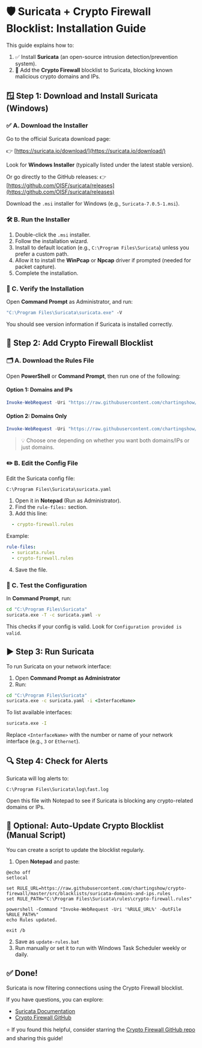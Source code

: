 # 🛡️ Suricata + Crypto Firewall Blocklist: Installation Guide

This guide explains how to:

1. ✅ Install **Suricata** (an open-source intrusion detection/prevention system).
2. 🔐 Add the **Crypto Firewall** blocklist to Suricata, blocking known malicious crypto domains and IPs.

## 🪟 Step 1: Download and Install Suricata (Windows)

### ✅ A. Download the Installer

Go to the official Suricata download page:

👉 [https://suricata.io/download/](https://suricata.io/download/)

Look for **Windows Installer** (typically listed under the latest stable version).

Or go directly to the GitHub releases:
👉 [https://github.com/OISF/suricata/releases](https://github.com/OISF/suricata/releases)

Download the `.msi` installer for Windows (e.g., `Suricata-7.0.5-1.msi`).

### 🛠️ B. Run the Installer

1. Double-click the `.msi` installer.
2. Follow the installation wizard.
3. Install to default location (e.g., `C:\Program Files\Suricata`) unless you prefer a custom path.
4. Allow it to install the **WinPcap** or **Npcap** driver if prompted (needed for packet capture).
5. Complete the installation.

### 📁 C. Verify the Installation

Open **Command Prompt** as Administrator, and run:

```cmd
"C:\Program Files\Suricata\suricata.exe" -V
```

You should see version information if Suricata is installed correctly.

## 🔐 Step 2: Add Crypto Firewall Blocklist

### 🗂️ A. Download the Rules File

Open **PowerShell** or **Command Prompt**, then run one of the following:

#### Option 1: Domains and IPs

```powershell
Invoke-WebRequest -Uri "https://raw.githubusercontent.com/chartingshow/crypto-firewall/master/src/blacklists/suricata-domains-and-ips.rules" -OutFile "C:\Program Files\Suricata\rules\crypto-firewall.rules"
```

#### Option 2: Domains Only

```powershell
Invoke-WebRequest -Uri "https://raw.githubusercontent.com/chartingshow/crypto-firewall/master/src/blacklists/suricata-domains-only.rules" -OutFile "C:\Program Files\Suricata\rules\crypto-firewall.rules"
```

> 💡 Choose one depending on whether you want both domains/IPs or just domains.

### ✏️ B. Edit the Config File

Edit the Suricata config file:

```plaintext
C:\Program Files\Suricata\suricata.yaml
```

1. Open it in **Notepad** (Run as Administrator).
2. Find the `rule-files:` section.
3. Add this line:

```yaml
  - crypto-firewall.rules
```

Example:

```yaml
rule-files:
  - suricata.rules
  - crypto-firewall.rules
```

4. Save the file.

### 🧪 C. Test the Configuration

In **Command Prompt**, run:

```cmd
cd "C:\Program Files\Suricata"
suricata.exe -T -c suricata.yaml -v
```

This checks if your config is valid. Look for `Configuration provided is valid`.

## ▶️ Step 3: Run Suricata

To run Suricata on your network interface:

1. Open **Command Prompt as Administrator**
2. Run:

```cmd
cd "C:\Program Files\Suricata"
suricata.exe -c suricata.yaml -i <InterfaceName>
```

To list available interfaces:

```cmd
suricata.exe -I
```

Replace `<InterfaceName>` with the number or name of your network interface (e.g., `3` or `Ethernet`).

## 🔍 Step 4: Check for Alerts

Suricata will log alerts to:

```plaintext
C:\Program Files\Suricata\log\fast.log
```

Open this file with Notepad to see if Suricata is blocking any crypto-related domains or IPs.

## 🔄 Optional: Auto-Update Crypto Blocklist (Manual Script)

You can create a script to update the blocklist regularly.

1. Open **Notepad** and paste:

```batch
@echo off
setlocal

set RULE_URL=https://raw.githubusercontent.com/chartingshow/crypto-firewall/master/src/blacklists/suricata-domains-and-ips.rules
set RULE_PATH="C:\Program Files\Suricata\rules\crypto-firewall.rules"

powershell -Command "Invoke-WebRequest -Uri '%RULE_URL%' -OutFile %RULE_PATH%"
echo Rules updated.

exit /b
```

2. Save as `update-rules.bat`
3. Run manually or set it to run with Windows Task Scheduler weekly or daily.

## ✅ Done!

Suricata is now filtering connections using the Crypto Firewall blocklist.

If you have questions, you can explore:

* [Suricata Documentation](https://suricata.readthedocs.io/)
* [Crypto Firewall GitHub](https://github.com/chartingshow/crypto-firewall/)

⭐ If you found this helpful, consider starring the [Crypto Firewall GitHub repo](https://github.com/chartingshow/crypto-firewall) and sharing this guide!
